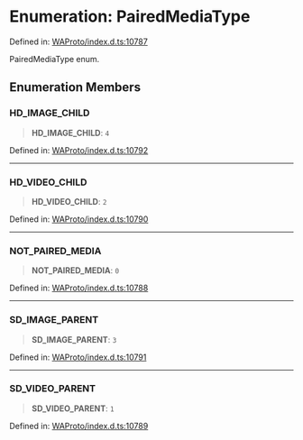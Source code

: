 # Enumeration: PairedMediaType

Defined in: [WAProto/index.d.ts:10787](https://github.com/Fokusdotid/Baileys/blob/49e815e65b8f4aea31725e09dcf4815734557e39/WAProto/index.d.ts#L10787)

PairedMediaType enum.

## Enumeration Members

### HD\_IMAGE\_CHILD

> **HD\_IMAGE\_CHILD**: `4`

Defined in: [WAProto/index.d.ts:10792](https://github.com/Fokusdotid/Baileys/blob/49e815e65b8f4aea31725e09dcf4815734557e39/WAProto/index.d.ts#L10792)

***

### HD\_VIDEO\_CHILD

> **HD\_VIDEO\_CHILD**: `2`

Defined in: [WAProto/index.d.ts:10790](https://github.com/Fokusdotid/Baileys/blob/49e815e65b8f4aea31725e09dcf4815734557e39/WAProto/index.d.ts#L10790)

***

### NOT\_PAIRED\_MEDIA

> **NOT\_PAIRED\_MEDIA**: `0`

Defined in: [WAProto/index.d.ts:10788](https://github.com/Fokusdotid/Baileys/blob/49e815e65b8f4aea31725e09dcf4815734557e39/WAProto/index.d.ts#L10788)

***

### SD\_IMAGE\_PARENT

> **SD\_IMAGE\_PARENT**: `3`

Defined in: [WAProto/index.d.ts:10791](https://github.com/Fokusdotid/Baileys/blob/49e815e65b8f4aea31725e09dcf4815734557e39/WAProto/index.d.ts#L10791)

***

### SD\_VIDEO\_PARENT

> **SD\_VIDEO\_PARENT**: `1`

Defined in: [WAProto/index.d.ts:10789](https://github.com/Fokusdotid/Baileys/blob/49e815e65b8f4aea31725e09dcf4815734557e39/WAProto/index.d.ts#L10789)
